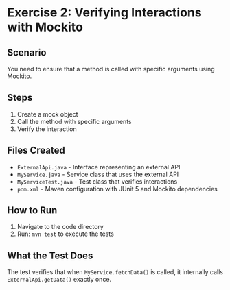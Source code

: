 # Exercise 2: Verifying Interactions with Mockito

## Scenario
You need to ensure that a method is called with specific arguments using Mockito.

## Steps
1. Create a mock object
2. Call the method with specific arguments
3. Verify the interaction

## Files Created
- `ExternalApi.java` - Interface representing an external API
- `MyService.java` - Service class that uses the external API
- `MyServiceTest.java` - Test class that verifies interactions
- `pom.xml` - Maven configuration with JUnit 5 and Mockito dependencies

## How to Run
1. Navigate to the code directory
2. Run: `mvn test` to execute the tests

## What the Test Does
The test verifies that when `MyService.fetchData()` is called, it internally calls `ExternalApi.getData()` exactly once.
